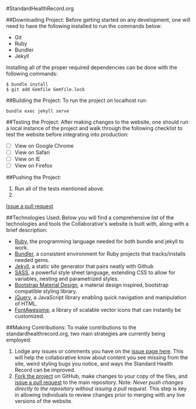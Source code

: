 #StandardHealthRecord.org

##Downloading Project:
Before getting started on any development, one will need to have the following installed to run the commands below:
- Git
- Ruby
- Bundler
- Jekyll


Installing all of the proper required dependencies can be done with the following commands:
```
$ bundle install
$ git add Gemfile Gemfile.lock
```

##Building the Project:
To run the project on localhost run: 
```
bundle exec jekyll serve
```

##Testing the Project:
After making changes to the website, one should run a local instance of the project and walk through the following checklist to test the website before integrating into production:
- [ ] View on Google Chrome
- [ ] View on Safari
- [ ] View on IE
- [ ] View on Firefox

##Pushing the Project:
1. Run all of the tests mentioned above.
2. 

[Issue a pull request](https://help.github.com/articles/creating-a-pull-request-from-a-fork/)

##Technologies Used:
Below you will find a comprehensive list of the technologies and tools the Collaborative's website is built with, along with a brief description:
- [Ruby](), the programming language needed for both bundle and jekyll to work.
- [Bundler](http://bundler.io/), a consistent environment for Ruby projects that tracks/installs needed gems.
- [Jekyll](https://jekyllrb.com/), a static site generator that pairs neatly with Github 
- [SASS](http://sass-lang.com/), a powerful style sheet language, extending CSS to allow for variables, nesting and parametrized styles.
- [Bootstrap Material Design](http://fezvrasta.github.io/bootstrap-material-design/), a material design inspired, bootstrap compatible styling library.
- [jQuery](https://jquery.com/), a JavaScript library enabling quick navigation and manipulation of HTML.
- [FontAwesome](http://fontawesome.io/), a library of scalable vector icons that can instantly be customized.


##Making Contributions:
To make contributions to the standardhealthrecord.org, two main strategies are currently being employed:

1. Lodge any issues or comments you have on the [issue page here](https://github.com/standardhealth/standardhealth.github.io/issues). This will help the collaborative know about content you see missing from the site, weird styling bugs you notice, and ways the Standard Health Record can be improved.
2. [Fork the project](https://help.github.com/articles/fork-a-repo/) on GitHub, make changes to your copy of the files, and [issue a pull request](https://help.github.com/articles/creating-a-pull-request-from-a-fork/) to the main repository. Note: *Never push changes directly to the repository without issuing a pull request*. This step is key in allowing individuals to review changes prior to merging with any live versions of the website.